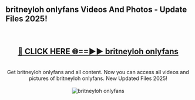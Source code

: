 <h2>britneyloh onlyfans Videos And Photos - Update Files 2025!</h2>
<br>
<div align="center">
<h2><a href="https://linkcuts.com/hfmhzwbr" rel="nofollow">🔴 CLICK HERE 🌐==►► britneyloh onlyfans</a></h2>
<br>
Get britneyloh onlyfans and all content. Now you can access all videos and pictures of britneyloh onlyfans. New Updated Files 2025!
<br>
<br>
<a href="https://linkcuts.com/hfmhzwbr" rel="nofollow" data-target="animated-image.originalLink"><img src="https://i.ibb.co.com/WyWwxjT/player-gif2.gif" alt="britneyloh onlyfans" style="max-width: 100%; display: inline-block;" data-target="animated-image.originalImage"></a>
</div>
<br>